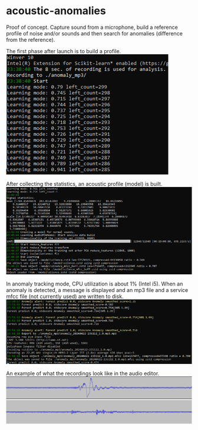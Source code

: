 # acoustic-anomalies
Proof of concept. Capture sound from a microphone, build a reference profile of noise and/or sounds and then search for anomalies (difference from the reference).

The first phase after launch is to build a profile.
![build-profile.png](help%2Fbuild-profile.png)

After collecting the statistics, an acoustic profile (model) is built.
![profile-completed.png](help%2Fprofile-completed.png)

In anomaly tracking mode, CPU utilization is about 1% (Intel i5).
When an anomaly is detected, a message is displayed and an mp3 file and a service mfcc file (not currently used) are written to disk.
![anomaly_screenshot.png](help%2Fanomaly_screenshot.png)

An example of what the recordings look like in the audio editor.
![sample1.png](help%2Fsample1.png)
![sample2.png](help%2Fsample2.png)
